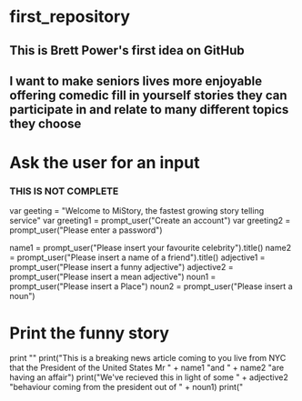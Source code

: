 # first_repository
## This is Brett Power's first idea on GitHub
## I want to make seniors lives more enjoyable offering comedic fill in yourself stories they can participate in and relate to many different topics they choose

# Ask the user for an input

### THIS IS NOT COMPLETE 


var geeting = "Welcome to MiStory, the fastest growing story telling service"
var greeting1 = prompt_user("Create an account")
var greeting2 = prompt_user("Please enter a password")





name1 = prompt_user("Please insert your favourite celebrity").title()
name2 = prompt_user("Please insert a name of a friend").title()
adjective1 = prompt_user("Please insert a funny adjective")
adjective2 = prompt_user("Please insert a mean adjective")
noun1 = prompt_user("Please insert a Place")
noun2 = prompt_user("Please insert a noun")


# Print the funny story

print ""
print("This is a breaking news article coming to you live from NYC that the President of the United States Mr " + name1 "and " + name2 "are having an affair")
print("We've recieved this in light of some " + adjective2 "behaviour coming from the president out of " + noun1)
print("
